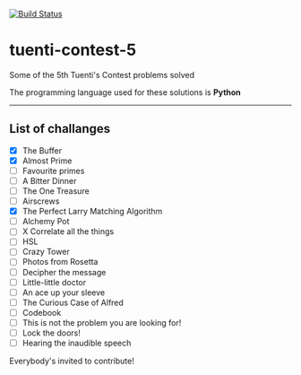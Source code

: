 [![Build Status](https://travis-ci.org/joanlopez/tuenti-contest-5.svg?branch=master)](https://travis-ci.org/joanlopez/tuenti-contest-5)
# tuenti-contest-5
Some of the 5th Tuenti's Contest problems solved

The programming language used for these solutions is **Python**

------------------
List of challanges
------------------

- [X] The Buffer
- [x] Almost Prime
- [ ] Favourite primes
- [ ] A Bitter Dinner
- [ ] The One Treasure
- [ ] Airscrews
- [X] The Perfect Larry Matching Algorithm
- [ ] Alchemy Pot
- [ ] X Correlate all the things
- [ ] HSL
- [ ] Crazy Tower
- [ ] Photos from Rosetta
- [ ] Decipher the message
- [ ] Little-little doctor
- [ ] An ace up your sleeve
- [ ] The Curious Case of Alfred
- [ ] Codebook
- [ ] This is not the problem you are looking for!
- [ ] Lock the doors!
- [ ] Hearing the inaudible speech

Everybody's invited to contribute!
